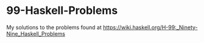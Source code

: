 # 99-Haskell-Problems
My solutions to the problems found at https://wiki.haskell.org/H-99:_Ninety-Nine_Haskell_Problems

